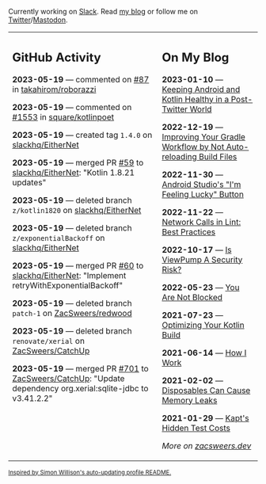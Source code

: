 Currently working on [Slack](https://slack.com/). Read [my blog](https://zacsweers.dev/) or follow me on [Twitter](https://twitter.com/ZacSweers)/[Mastodon](https://hachyderm.io/@ZacSweers).

<table><tr><td valign="top" width="60%">

## GitHub Activity
<!-- githubActivity starts -->
**2023-05-19** — commented on [#87](https://github.com/takahirom/roborazzi/pull/87#issuecomment-1555049571) in [takahirom/roborazzi](https://github.com/takahirom/roborazzi)

**2023-05-19** — commented on [#1553](https://github.com/square/kotlinpoet/issues/1553#issuecomment-1555016316) in [square/kotlinpoet](https://github.com/square/kotlinpoet)

**2023-05-19** — created tag `1.4.0` on [slackhq/EitherNet](https://github.com/slackhq/EitherNet)

**2023-05-19** — merged PR [#59](https://github.com/slackhq/EitherNet/pull/59) to [slackhq/EitherNet](https://github.com/slackhq/EitherNet): "Kotlin 1.8.21 updates"

**2023-05-19** — deleted branch `z/kotlin1820` on [slackhq/EitherNet](https://github.com/slackhq/EitherNet)

**2023-05-19** — deleted branch `z/exponentialBackoff` on [slackhq/EitherNet](https://github.com/slackhq/EitherNet)

**2023-05-19** — merged PR [#60](https://github.com/slackhq/EitherNet/pull/60) to [slackhq/EitherNet](https://github.com/slackhq/EitherNet): "Implement retryWithExponentialBackoff"

**2023-05-19** — deleted branch `patch-1` on [ZacSweers/redwood](https://github.com/ZacSweers/redwood)

**2023-05-19** — deleted branch `renovate/xerial` on [ZacSweers/CatchUp](https://github.com/ZacSweers/CatchUp)

**2023-05-19** — merged PR [#701](https://github.com/ZacSweers/CatchUp/pull/701) to [ZacSweers/CatchUp](https://github.com/ZacSweers/CatchUp): "Update dependency org.xerial:sqlite-jdbc to v3.41.2.2"
<!-- githubActivity ends -->
</td><td valign="top" width="40%">

## On My Blog
<!-- blog starts -->
**2023-01-10** — [Keeping Android and Kotlin Healthy in a Post-Twitter World](https://www.zacsweers.dev/keeping-android-healthy/)

**2022-12-19** — [Improving Your Gradle Workflow by Not Auto-reloading Build Files](https://www.zacsweers.dev/improving-your-workflow-by-not-auto-reloading-build-files/)

**2022-11-30** — [Android Studio's "I'm Feeling Lucky" Button](https://www.zacsweers.dev/android-studios-im-feeling-lucky-button/)

**2022-11-22** — [Network Calls in Lint: Best Practices](https://www.zacsweers.dev/network-calls-in-lint-best-practices/)

**2022-10-17** — [Is ViewPump A Security Risk?](https://www.zacsweers.dev/is-viewpump-a-security-risk/)

**2022-05-23** — [You Are Not Blocked](https://www.zacsweers.dev/you-are-not-blocked/)

**2021-07-23** — [Optimizing Your Kotlin Build](https://www.zacsweers.dev/optimizing-your-kotlin-build/)

**2021-06-14** — [How I Work](https://www.zacsweers.dev/how-i-work/)

**2021-02-02** — [Disposables Can Cause Memory Leaks](https://www.zacsweers.dev/disposables-can-cause-memory-leaks/)

**2021-01-29** — [Kapt's Hidden Test Costs](https://www.zacsweers.dev/kapts-hidden-test-costs/)
<!-- blog ends -->
_More on [zacsweers.dev](https://zacsweers.dev/)_
</td></tr></table>

<sub><a href="https://simonwillison.net/2020/Jul/10/self-updating-profile-readme/">Inspired by Simon Willison's auto-updating profile README.</a></sub>
